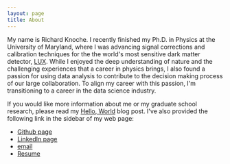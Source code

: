 ```yaml
---
layout: page
title: About
---
```


My name is Richard Knoche.  I recently finished my Ph.D. in Physics at the University of Maryland, where I was advancing signal corrections and calibration techniques for the the world's most sensitive dark matter detector, [LUX](http://luxdarkmatter.org/).  While I enjoyed the deep understanding of nature and the challenging experiences that a career in physics brings, I also found a passion for using data analysis to contribute to the decision making process of our large collaboration.  To align my career with this passion, I'm transitioning to a career in the data science industry.

If you would like more information about me or my graduate school research, please read my [Hello, World](http://www.dealingdata.net/2016/07/08/HelloWorld/) blog post.  I've also provided the following link in the sidebar of my web page:

* [Github page](https://www.github.com/raknoche)
* [LinkedIn page](https://www.linkedin.com/in/richard-knoche-ba8bb1122
)
* [email](mailto:raknoche@dealingdata.net)
* [Resume](https://github.com/Raknoche/CV_and_Resume/blob/master/RichardKnoche_Resume.pdf)

